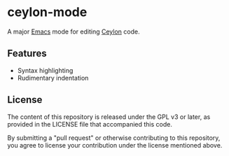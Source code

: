ceylon-mode
===========

A major [Emacs][] mode for editing [Ceylon][] code.

Features
--------

- Syntax highlighting
- Rudimentary indentation

License
-------

The content of this repository is released under the GPL v3 or later, as provided in the LICENSE file that accompanied this code.

By submitting a "pull request" or otherwise contributing to this repository, you agree to license your contribution under the license mentioned above.

[Emacs]: https://www.gnu.org/software/emacs/
[Ceylon]: http://ceylon-lang.org/